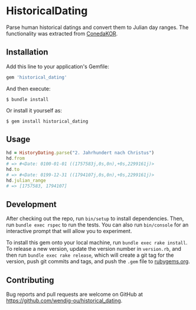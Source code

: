# HistoricalDating

Parse human historical datings and convert them to Julian day ranges. The
functionality was extracted from [ConedaKOR](https://github.com/coneda/kor).

## Installation

Add this line to your application's Gemfile:

```ruby
gem 'historical_dating'
```

And then execute:

    $ bundle install

Or install it yourself as:

    $ gem install historical_dating

## Usage

~~~ruby
hd = HistoryDating.parse("2. Jahrhundert nach Christus")
hd.from
# => #<Date: 0100-01-01 ((1757583j,0s,0n),+0s,2299161j)>
hd.to
# => #<Date: 0199-12-31 ((1794107j,0s,0n),+0s,2299161j)>
hd.julian_range
# => [1757583, 1794107]
~~~

## Development

After checking out the repo, run `bin/setup` to install dependencies. Then, run `bundle exec rspec` to run the tests. You can also run `bin/console` for an interactive prompt that will allow you to experiment.

To install this gem onto your local machine, run `bundle exec rake install`. To release a new version, update the version number in `version.rb`, and then run `bundle exec rake release`, which will create a git tag for the version, push git commits and tags, and push the `.gem` file to [rubygems.org](https://rubygems.org).

## Contributing

Bug reports and pull requests are welcome on GitHub at https://github.com/wendig-ou/historical_dating.

